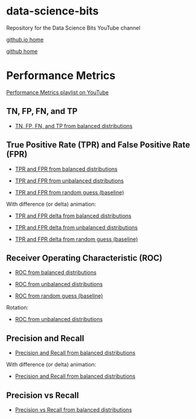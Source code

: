 # data-science-bits
Repository for the Data Science Bits YouTube channel

[github.io home](https://felipepenha.github.io/data-science-bits/)

[github home](https://github.com/felipepenha/data-science-bits)

# Performance Metrics

[Performance Metrics playlist on YouTube](https://www.youtube.com/playlist?list=PLAyz_McAak4kdOqpribZk3pyw3NSNHb3q)

## TN, FP, FN, and TP

* [TN, FP, FN, and TP from balanced distributions](https://felipepenha.github.io/data-science-bits/performance_metrics/distr_balanced.html)

## True Positive Rate (TPR) and False Positive Rate (FPR)

* [TPR and FPR from balanced distributions](https://felipepenha.github.io/data-science-bits/performance_metrics/TPR_FPR_balanced.html)

* [TPR and FPR from unbalanced distributions](https://felipepenha.github.io/data-science-bits/performance_metrics/TPR_FPR_unbalanced.html)

* [TPR and FPR from random guess (baseline)](https://felipepenha.github.io/data-science-bits/performance_metrics/TPR_FPR_baseline.html)

With difference (or delta) animation:

* [TPR and FPR delta from balanced distributions](https://felipepenha.github.io/data-science-bits/performance_metrics/TPR_FPR_diff_balanced.html)

* [TPR and FPR delta from unbalanced distributions](https://felipepenha.github.io/data-science-bits/performance_metrics/TPR_FPR_diff_unbalanced.html)

* [TPR and FPR delta from random guess (baseline)](https://felipepenha.github.io/data-science-bits/performance_metrics/TPR_FPR_diff_baseline.html)

## Receiver Operating Characteristic (ROC)

* [ROC from balanced distributions](https://felipepenha.github.io/data-science-bits/performance_metrics/ROC_balanced.html)

* [ROC from unbalanced distributions](https://felipepenha.github.io/data-science-bits/performance_metrics/ROC_unbalanced.html)

* [ROC from random guess (baseline)](https://felipepenha.github.io/data-science-bits/performance_metrics/ROC_baseline.html)


Rotation:

* [ROC from unbalanced distributions](https://felipepenha.github.io/data-science-bits/performance_metrics/ROC_rotation_unbalanced.html)

## Precision and Recall

* [Precision and Recall from balanced distributions](https://felipepenha.github.io/data-science-bits/performance_metrics/precision_recall_balanced_granular.html)

With difference (or delta) animation:

* [Precision and Recall from balanced distributions](https://felipepenha.github.io/data-science-bits/performance_metrics/precision_recall_diff_balanced_granular.html)

## Precision vs Recall

* [Precision vs Recall from balanced distributions](https://felipepenha.github.io/data-science-bits/performance_metrics/precision_vs_recall_balanced_granular.html)




